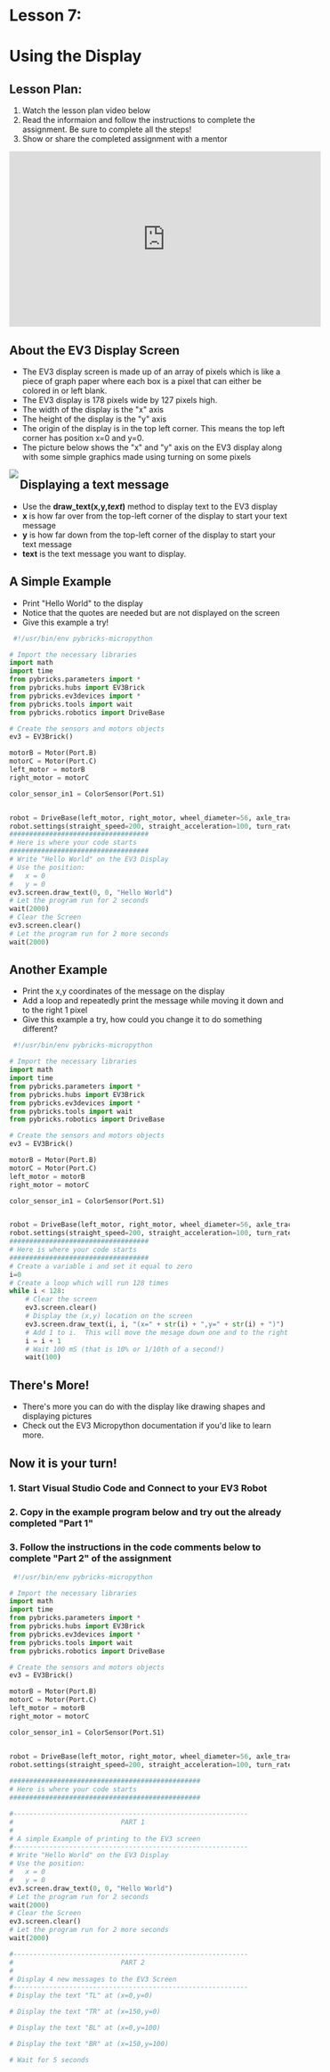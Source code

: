 # Lesson 7:
# Using the Display

## Lesson Plan:
1. Watch the lesson plan video below
2. Read the informaion and follow the instructions to complete the assignment.  Be sure to complete all the steps!
3. Show or share the completed assignment with a mentor

<p align="center">
<iframe width="560" height="315" src="https://www.youtube.com/embed/SJ3Bmar40Kg" title="YouTube video player" frameborder="0" allow="accelerometer; autoplay; clipboard-write; encrypted-media; gyroscope; picture-in-picture" allowfullscreen></iframe>
</p>

## About the EV3 Display Screen
 - The EV3 display screen is made up of an array of pixels which is like a piece of graph paper where each box is a pixel that can either be colored in or left blank.
 - The EV3 display is 178 pixels wide by 127 pixels high.
 - The width of the display is the "x" axis
 - The height of the display is the "y" axis
 - The origin of the display is in the top left corner.  This means the top left corner has position x=0 and y=0.
 - The picture below shows the "x" and "y" axis on the EV3 display along with some simple graphics made using turning on some pixels

<p align="center">
<IMG ALIGN="LEFT" SRC="https://fssfll.github.io/fssfll/lessons/display/display.jpg">
 </P>
 
## Displaying a text message
 - Use the **draw_text(x,y,*text*)** method to display text to the EV3 display
 - **x** is how far over from the top-left corner of the display to start your text message
 - **y** is how far down from the top-left corner of the display to start your text message
 - **text** is the text message you want to display.

## A Simple Example
 - Print "Hello World" to the display
 - Notice that the quotes are needed but are not displayed on the screen
 - Give this example a try!

```python
 #!/usr/bin/env pybricks-micropython

# Import the necessary libraries
import math
import time
from pybricks.parameters import *
from pybricks.hubs import EV3Brick
from pybricks.ev3devices import *
from pybricks.tools import wait
from pybricks.robotics import DriveBase

# Create the sensors and motors objects
ev3 = EV3Brick()

motorB = Motor(Port.B)
motorC = Motor(Port.C)
left_motor = motorB
right_motor = motorC

color_sensor_in1 = ColorSensor(Port.S1)


robot = DriveBase(left_motor, right_motor, wheel_diameter=56, axle_track=89)
robot.settings(straight_speed=200, straight_acceleration=100, turn_rate=100, turn_acceleration=100)
###################################
# Here is where your code starts
###################################
# Write "Hello World" on the EV3 Display
# Use the position:
#   x = 0
#   y = 0
ev3.screen.draw_text(0, 0, "Hello World")
# Let the program run for 2 seconds
wait(2000)
# Clear the Screen
ev3.screen.clear()
# Let the program run for 2 more seconds
wait(2000)
```

## Another Example
 - Print the x,y coordinates of the message on the display
 - Add a loop and repeatedly print the message while moving it down and to the right 1 pixel
 - Give this example a try, how could you change it to do something different?

```python
 #!/usr/bin/env pybricks-micropython

# Import the necessary libraries
import math
import time
from pybricks.parameters import *
from pybricks.hubs import EV3Brick
from pybricks.ev3devices import *
from pybricks.tools import wait
from pybricks.robotics import DriveBase

# Create the sensors and motors objects
ev3 = EV3Brick()

motorB = Motor(Port.B)
motorC = Motor(Port.C)
left_motor = motorB
right_motor = motorC

color_sensor_in1 = ColorSensor(Port.S1)


robot = DriveBase(left_motor, right_motor, wheel_diameter=56, axle_track=89)
robot.settings(straight_speed=200, straight_acceleration=100, turn_rate=100, turn_acceleration=100)
###################################
# Here is where your code starts
###################################
# Create a variable i and set it equal to zero
i=0
# Create a loop which will run 128 times
while i < 128:
    # Clear the screen
    ev3.screen.clear()
    # Display the (x,y) location on the screen
    ev3.screen.draw_text(i, i, "(x=" + str(i) + ",y=" + str(i) + ")")
    # Add 1 to i.  This will move the mesage down one and to the right one
    i = i + 1
    # Wait 100 mS (that is 10% or 1/10th of a second!)
    wait(100)
```

## There's More!
 - There's more you can do with the display like drawing shapes and displaying pictures
 - Check out the EV3 Micropython documentation if you'd like to learn more.

## Now it is your turn!

### 1. Start Visual Studio Code and Connect to your EV3 Robot

### 2. Copy in the example program below and try out the already completed "Part 1"

### 3. Follow the instructions in the code comments below to complete "Part 2" of the assignment

```python
 #!/usr/bin/env pybricks-micropython

# Import the necessary libraries
import math
import time
from pybricks.parameters import *
from pybricks.hubs import EV3Brick
from pybricks.ev3devices import *
from pybricks.tools import wait
from pybricks.robotics import DriveBase

# Create the sensors and motors objects
ev3 = EV3Brick()

motorB = Motor(Port.B)
motorC = Motor(Port.C)
left_motor = motorB
right_motor = motorC

color_sensor_in1 = ColorSensor(Port.S1)


robot = DriveBase(left_motor, right_motor, wheel_diameter=56, axle_track=89)
robot.settings(straight_speed=200, straight_acceleration=100, turn_rate=100, turn_acceleration=100)
 
################################################
# Here is where your code starts
################################################

#-----------------------------------------------------------
#                           PART 1
#
# A simple Example of printing to the EV3 screen
#-----------------------------------------------------------
# Write "Hello World" on the EV3 Display
# Use the position:
#   x = 0
#   y = 0
ev3.screen.draw_text(0, 0, "Hello World")
# Let the program run for 2 seconds
wait(2000)
# Clear the Screen
ev3.screen.clear()
# Let the program run for 2 more seconds
wait(2000)

#-----------------------------------------------------------
#                           PART 2
#
# Display 4 new messages to the EV3 Screen
#-----------------------------------------------------------
# Display the text "TL" at (x=0,y=0)

# Display the text "TR" at (x=150,y=0)

# Display the text "BL" at (x=0,y=100)

# Display the text "BR" at (x=150,y=100)

# Wait for 5 seconds

```
